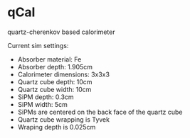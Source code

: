 # qCal
quartz-cherenkov based calorimeter

Current sim settings:

* Absorber material: Fe
* Absorber depth: 1.905cm
* Calorimeter dimensions: 3x3x3
* Quartz cube depth: 10cm
* Quartz cube width: 10cm
* SiPM depth: 0.3cm
* SiPM width: 5cm
* SiPMs are centered on the back face of the quartz cube
* Quartz cube wrapping is Tyvek
* Wraping depth is 0.025cm